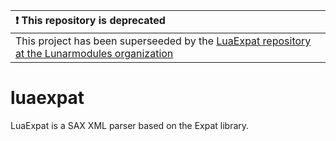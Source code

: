 | :exclamation:  This repository is deprecated |
|:---------------------------|
| This project has been superseeded by the [LuaExpat repository at the Lunarmodules organization](https://github.com/lunarmodules/luaexpat) |

luaexpat
========

LuaExpat is a SAX XML parser based on the Expat library.
